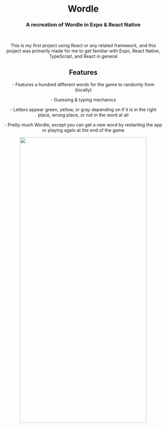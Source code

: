 <div align=center >
   <h1>Wordle</h1>
   <h3>A recreation of Wordle in Expo & React Native</h3>
   <br />
   <p>This is my first project using React or any related framework, and this project was primarily made for me to get familiar with Expo, React Native, TypeScript, and React in general</p>

   <h2>Features</h2>
   <p>- Features a hundred different words for the game to randomly from (locally)</p>
   <p>- Guessing & typing mechanics</p>
   <p>- Letters appear green, yellow, or gray depending on if it is in the right place, wrong place, or not in the word at all</p>
   <p>- Pretty much Wordle, except you can get a new word by restarting the app or playing again at the end of the game</p>
   <img src="https://github.com/user-attachments/assets/81ab089f-65aa-4292-9a87-ef54bf07b31f" width=400 height=900 />
</div>
